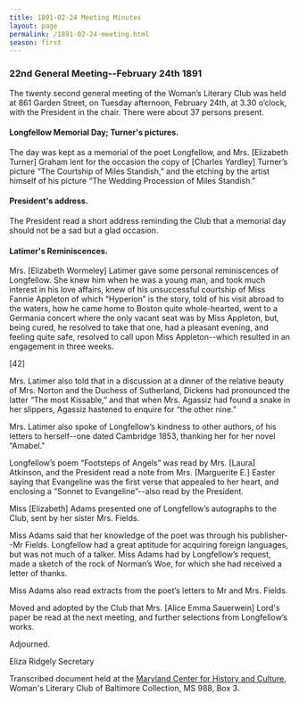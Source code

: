 ```yaml
---
title: 1891-02-24 Meeting Minutes
layout: page
permalink: /1891-02-24-meeting.html
season: first
---
```


<style>
    #maincontent{
        font-size:1.4em;
    }
</style>
### 22nd General Meeting--February 24th 1891

The twenty second general meeting of the Woman’s Literary Club was held at 861 Garden Street, on Tuesday afternoon, February 24th, at 3.30 o’clock, with the President in the chair. There were about 37 persons present.

#### Longfellow Memorial Day; Turner's pictures.

The day was kept as a memorial of the poet Longfellow, and Mrs. [Elizabeth Turner] Graham lent for the occasion the copy of [Charles Yardley] Turner’s picture “The Courtship of Miles Standish,” and the etching by the artist himself of his picture “The Wedding Procession of Miles Standish.”

#### President's address.

The President read a short address reminding the Club that a memorial day should not be a sad but a glad occasion.

#### Latimer's Reminiscences.

Mrs. [Elizabeth Wormeley] Latimer gave some personal reminiscences of Longfellow. She knew him when he was a young man, and took much interest in his love affairs, knew of his unsuccessful courtship of Miss Fannie Appleton of which “Hyperion” is the story, told of his visit abroad to the waters, how he came home to Boston quite whole-hearted, went to a Germania concert where the only vacant seat was by Miss Appleton, but, being cured, he resolved to take that one, had a pleasant evening, and feeling quite safe, resolved to call upon Miss Appleton--which resulted in an engagement in three weeks.

[42]

Mrs. Latimer also told that in a discussion at a dinner of the relative beauty of Mrs. Norton and the Duchess of Sutherland, Dickens had pronounced the latter “The most Kissable,” and that when Mrs. Agassiz had found a snake in her slippers, Agassiz hastened to enquire for “the other nine."

Mrs. Latimer also spoke of Longfellow’s kindness to other authors, of his letters to herself--one dated Cambridge 1853, thanking her for her novel “Amabel."

Longfellow’s poem “Footsteps of Angels” was read by Mrs. [Laura] Atkinson, and the President read a note from Mrs. [Marguerite E.] Easter saying that Evangeline was the first verse that appealed to her heart, and enclosing a “Sonnet to Evangeline”--also read by the President.

Miss [Elizabeth] Adams presented one of Longfellow’s autographs to the Club, sent by her sister Mrs. Fields.

Miss Adams said that her knowledge of the poet was through his publisher--Mr Fields. Longfellow had a great aptitude for acquiring foreign languages, but was not much of a talker. Miss Adams had by Longfellow’s request, made a sketch of the rock of Norman’s Woe, for which she had received a letter of thanks.

Miss Adams also read extracts from the poet’s letters to Mr and Mrs. Fields.

Moved and adopted by the Club that Mrs. [Alice Emma Sauerwein] Lord's paper be read at the next meeting, and further selections from Longfellow’s works.

Adjourned.

Eliza Ridgely
Secretary

Transcribed document held at the [Maryland Center for History and Culture](http://mdhs.org/), Woman's Literary Club of Baltimore Collection, MS 988, Box 3. 